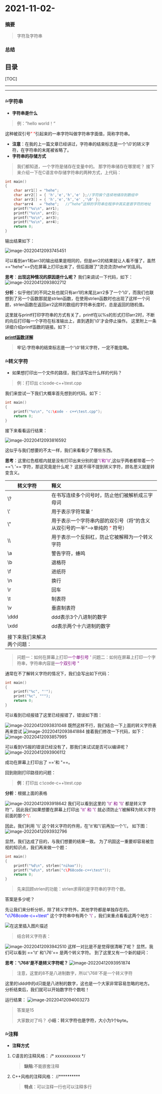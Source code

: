 

# 2021-11-02-

### 摘要
> 字符及字符串

### 总结
> 

目录
---
[TOC]

------

------

### 💦字符串

* **字符串是什么**

> 例：”hello world！“

 这种被双引号<font color=red>” “</font>引起来的一串字符叫做字符串字面值，简称字符串。



* **注意**：在我的上一篇文章已经讲过，字符串的结束标志是一个‘\0'的转义字符，在字符串的末尾被省略了。
* **字符串的存储方式**



>我们都知道，一个字符是储存在变量中的。
>那字符串储存在哪里呢？
>接下来介绍一下在C语言中存储字符串的两种方式，上代码：

```c
int main()
{
	char arr1[] = "hehe";
	char arr2[] = { 'h','e','h','e' };//字符挨个连续地储存到数组中
	char arr3[] = { 'h','e','h','e' ,'\0' };
	char*arr4   = "hehe";	//”hehe“这样的字符串在程序中其实是首字符的地址
	printf("%s\n", arr1);
	printf("%s\n", arr2);
	printf("%s\n", arr3);
	printf("%s\n", arr4);
	return 0;
}
```

 输出结果如下：

![image-20220412093745451](https://cdn.jsdelivr.net/gh/sxfinn/Pic/img/202204120937502.png)



可以看到arr1和arr3的输出结果是相同的，但是arr2的结果就让人看不懂了，虽然 =="hehe"==仍在屏幕上打印出来了，但后面跟了”烫烫烫烫hehe“的乱码。

**思考**：**出现这种情况的原因是什么呢？**
我们来调试一下代码，如下：
![image-20220412093802712](https://cdn.jsdelivr.net/gh/sxfinn/Pic/img/202204120938753.png)



**分析**：似乎他们的不同之处也就只有arr1的末尾比arr2多了一个‘\0'，而我们也联想到了另一个函数那就是strlen函数，在使用strlen函数时也出现了这样一个问题，strlen函数在返回arr2这样的数组的字符串长度时，总是返回的随机值。



这里就与printf打印字符串的方式有关了，printf在以%s的形式打印arr2时，不断的向后打印每一个字符在标准输出上，直到遇到'\0'才会停止操作。
这里附上一条详细介绍printf函数的链接。如下：

[**printf函数详解**](http://cplusplus.com/reference/cstdio/printf/?kw=printf)

>**牢记:字符串的结束标志是一个'\0'转义字符，一定不能忽略。**



### 💦转义字符

* 如果想打印出一个文件的路径，我们该写出什么样的代码？

>例：打印出 c:\code-c++\test.cpp

我们来尝试一下我们大概率首先想到的代码。如下：

```c
int main()
{
	printf("%s\n", "c:\code - c++\test.cpp");		
	return 0;
}
```

接下来看看运行结果：

![image-20220412093816592](https://cdn.jsdelivr.net/gh/sxfinn/Pic/img/202204120938628.png)


这似乎与我们想要的不太一样，我们来看看少了哪些东西。

**思考**：这里红色框框内就是没有打印出来分别的是<font color=purple>'\\'和'\t'</font>,这似乎两者都带着一个 =='\\ '== 字符，那这究竟是什么呢？
这就不得不提到转义字符，顾名思义就是转变含义。



| 转义字符                   | 释义                                                         |
| -------------------------- | :----------------------------------------------------------- |
| \\?                        | 在书写连续多个问号时，防止他们被解析成三字母词               |
| \\'                        | 用于表示字符常量 ’                                           |
| \\"                        | 用于表示一个字符串内部的双引号（将”的含义从双引号的一半”—>单纯的<font color=red> “ </font>符号） |
| \\\                        | 用于表示一个反斜杠，防止它被解释为一个转义字符               |
| \\a                        | 警告字符，蜂鸣                                               |
| \\b                        | 退格符                                                       |
| \\f                        | 进纸符                                                       |
| \\n                        | 换行                                                         |
| \\r                        | 回车                                                         |
| \\t                        | 制表符                                                       |
| \\v                        | 垂直制表符                                                   |
| \\ddd                      | ddd表示3个八进制的数字                                       |
| \\xdd                      | dd表示两个十六进制的数字                                     |
|                            |                                                              |
| 接下来我们来解决两个问题： |                                                              |

>问题一：如何在屏幕上打印<font color =purple>一个单引号 '</font>
>问题二：如何在屏幕上打印一个字符串，字符串内容是<font color =purple>一个双引号 "</font>

通常在不了解转义字符的情况下，我们会写出如下代码：

```c
int main()
{
	printf("%c", "'");
	print("%c", """);
	return 0;
}
```

可以看到已经报错了这里已经报错了，错误如下图：

![image-20220412093831048](https://cdn.jsdelivr.net/gh/sxfinn/Pic/img/202204120938081.png)
既然这样不行，我们结合一下上面的转义字符表再来尝试
![image-20220412093841884](https://cdn.jsdelivr.net/gh/sxfinn/Pic/img/202204120938929.png)
接着我们修改一下代码，如下：
![image-20220412093857995](https://cdn.jsdelivr.net/gh/sxfinn/Pic/img/202204120938037.png)

可以看到VS报的错误已经没有了，那我们来试试是否可以编译呢？
![image-20220412093906112](https://cdn.jsdelivr.net/gh/sxfinn/Pic/img/202204120939143.png)

成功在屏幕上打印出了 ==\'和 \"==。

回到刚刚打印路径的问题：

>**例**：打印出 c:\code-c++\test.cpp

**分析**：根据上面的表格

![image-20220412093918642](https://cdn.jsdelivr.net/gh/sxfinn/Pic/img/202204120939689.png)
我们可以看到这里的<font color=purple> '\\t' 和 '\\\\' </font>都是转义字符'\'，因此我们如果想要在屏幕上打印出<font color=purple> '\\t' 和 '\\\' </font>就必须防止<font color=purple>‘\’</font>被解释为转义字符前面的那个<font color=red>'\\'</font>.

因此，我们利用 '\\\\' 这个转义字符的作用，在'\t'和'\\'前再加一个'\\'。
如下图：
![image-20220412093932796](https://cdn.jsdelivr.net/gh/sxfinn/Pic/img/202204120939850.png)



显然，我们达成了目的，与我们想要的结果一致。
为了巩固这一重要却容易被忽视的知识点，我们再来做一个题：

```c
int main()
{
	printf("%d\n", strlen("nihao"));
	printf("%d\n", strlen("c\768code-c++\test"));	
	return 0;
}
```

>先来回顾strlen的功能：strlen求得的是字符串的字符个数。

答案是多少呢？

先让我们来分析分析，除了转义字符外，其他字符都是单独存在的。
<font color=blue>"c\768code-c++\test" </font>这个字符串中有两个<font color=purple> '\\' </font>，我们来重点看看这两个地方：

![在这里插入图片描述](https://raw.githubusercontent.com/sxfinn/picgo/master/img/202203182050900.png)

>结合转义字符表：

![image-20220412093942510](https://cdn.jsdelivr.net/gh/sxfinn/Pic/img/202204120939564.png)
这样一对比是不是觉得很清晰了呢？
显然，我们可以看到 =='\t' 和'\76'== 是两个转义字符。
到了这里又有一个新的疑问：



**思考：'\768'是不是转义字符呢？**
![image-20220412093951874](https://cdn.jsdelivr.net/gh/sxfinn/Pic/img/202204120939908.png)

>注意，这里的8不是八进制数字，所以'\768'不是一个转义字符



这里的\ddd中的d只能是八进制的数字，这也是一个大家非常容易忽略的地方。
分析结束后，我们就可以开始数字符个数啦！

运行结果：
![image-20220412094003273](https://cdn.jsdelivr.net/gh/sxfinn/Pic/img/202204120940306.png)

>答案是15
>
>大家数对了吗？
>**小结：转义字符也是字符，大小为1个byte。**



### 💦注释

 - **注释方式**

 1. C语言的注释风格：
    /* xxxxxxxxxxx */

     > **缺陷**:不能嵌套注释

 2. C++风格的注释风格：
    //**********

    >**特点**：可以注释一行也可以注释多行



